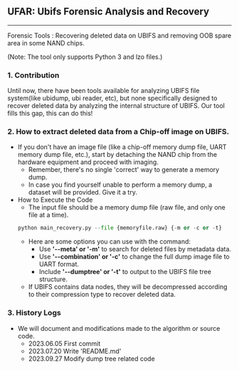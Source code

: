 ## UFAR: Ubifs Forensic Analysis and Recovery 
---
Forensic Tools : Recovering deleted data on UBIFS and removing OOB spare area in some NAND chips.

(Note: The tool only supports Python 3 and lzo files.)
### 1. Contribution

Until now, there have been tools available for analyzing UBIFS file system(like ubidump, ubi reader, etc), but none specifically designed to recover deleted data by analyzing the internal structure of UBIFS.
Our tool fills this gap, this can do this!

### 2. How to extract deleted data from a Chip-off image on UBIFS.


- If you don't have an image file (like a chip-off memory dump file, UART memory dump file, etc.), start by detaching the NAND chip from the hardware equipment and proceed with imaging. 
  - Remember, there's no single 'correct' way to generate a memory dump.
  - In case you find yourself unable to perform a memory dump, a dataset will be provided. Give it a try.
- How to Execute the Code
  - The input file should be a memory dump file (raw file, and only one file at a time).
  ```python
  python main_recovery.py --file {memoryfile.raw} {-m or -c or -t}
  ```
  - Here are some options you can use with the command:
    - Use <b>'--meta' or '-m'</b> to search for deleted files by metadata data.
    - Use <b>'--combination' or '-c'</b> to change the full dump image file to UART format.
    <!-- - Use <b>'--data' or '-d'</b> to search for deleted files by node data by data nodes.-->
    - Include <b>'--dumptree' or '-t'</b> to output to the UBIFS file tree structure.
  - If UBIFS contains data nodes, they will be decompressed according to their compression type to recover deleted data.

### 3. History Logs


- We will document and modifications made to the algorithm or source code.
    - 2023.06.05 First commit
    - 2023.07.20 Write 'README.md'
    - 2023.09.27 Modify dump tree related code
